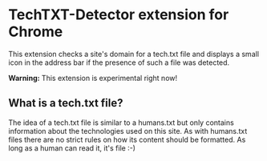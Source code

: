 # TechTXT-Detector extension for Chrome

This extension checks a site's domain for a tech.txt file and displays a small
icon in the address bar if the presence of such a file was detected.


**Warning:** This extension is experimental right now!


## What is a tech.txt file?

The idea of a tech.txt file is similar to a humans.txt but only contains
information about the technologies used on this site. As with humans.txt files
there are no strict rules on how its content should be formatted. As long as a
human can read it, it's file :-)
